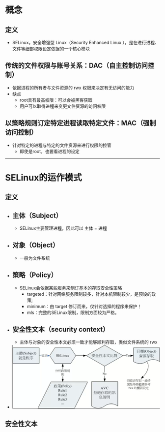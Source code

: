 # 概念
## 定义 
 - SELinux，安全增强型 Linux（Security Enhanced Linux ），是在进行进程、文件等细部权限设定依据的一个核心模块
## 传统的文件权限与账号关系：DAC（自主控制访问控制）
 - 依据进程的所有者与文件资源的 rwx 权限来决定有无访问的能力
 - 缺点
   - root具有最高权限：可以会被黑客获取
   - 用户可以取得进程来变更文件资源的访问权限
## 以策略规则订定特定进程读取特定文件：MAC（强制访问控制）
 - 针对特定的进程与特定的文件资源来进行权限的控管
   - 即使是root，也要看进程的设定
---
# SELinux的运作模式
## 定义
- ## 主体（Subject）
  - SELinux主要管理进程，因此可以 主体 = 进程
- ## 对象（Object）
  - 一般为文件系统
- ## 策略（Policy）
  - SELinux会依据某些服务来制订基本的存取安全性策略
    - targeted：针对网络服务限制较多，针对本机限制较少，是预设的政策;
    - minimum：由 target 修订而来，仅针对选择的程序来保护！
    - mls：完整的SELinux限制，限制方面较为严格。
- ## 安全性文本（security context）
  - 主体与对象的安全性本文必须一致才能够顺利存取，类似文件系统的 rwx 
- ![](../images/2023-06-11-09-21-03.png)
## 安全性文本